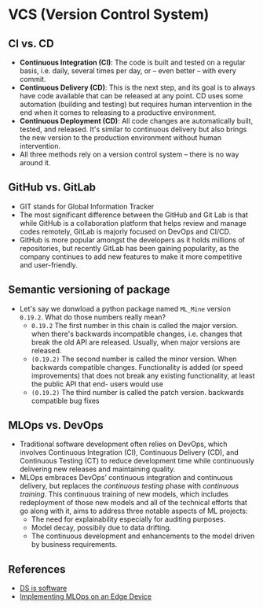 # VCS (Version Control System)

## CI vs. CD
- **Continuous Integration (CI)**: The code is built and tested on a regular basis, i.e. daily, several times per day, or – even better – with every commit.
- **Continuous Delivery (CD)**: This is the next step, and its goal is to always have code available that can be released at any point. CD uses some automation (building and testing) but requires human intervention in the end when it comes to releasing to a productive environment.
- **Continuous Deployment (CD)**: All code changes are automatically built, tested, and released. It's similar to continuous delivery but also brings the new version to the production environment without human intervention.
- All three methods rely on a version control system – there is no way around it.

## GitHub vs. GitLab
- GIT stands for Global Information Tracker
- The most significant difference between the GitHub and Git Lab is that while GitHub is a collaboration platform that helps review and manage codes remotely, GitLab is majorly focused on DevOps and CI/CD.
- GitHub is more popular amongst the developers as it holds millions of repositories, but recently GitLab has been gaining popularity, as the company continues to add new features to make it more competitive and user-friendly.

## Semantic versioning of package
- Let's say we donwload a python package named `ML_Mine` version `0.19.2`. What do those numbers really mean?
  - `0.19.2` The first number in this chain is called the major version. when there's backwards incompatible changes, i.e. changes that break the old API are released. Usually, when major versions are released.
  - `(0.19.2)` The second number is called the minor version. When backwards compatible changes. Functionality is added (or speed improvements) that does not break any existing functionality, at least the public API that end- users would use
  - `(0.19.2)` The third number is called the patch version. backwards compatible bug fixes

## MLOps vs. DevOps
- Traditional software development often relies on DevOps, which involves Continuous Integration (CI), Continuous Delivery (CD), and Continuous Testing (CT) to reduce development time while continuously delivering new releases and maintaining quality.
- MLOps embraces DevOps’ continuous integration and continuous delivery, but replaces the *continuous testing* phase with *continuous training*. This continuous training of new models, which includes redeployment of those new models and all of the technical efforts that go along with it, aims to address three notable aspects of ML projects:
  - The need for explainability especially for auditing purposes.
  - Model decay, possibily due to data drifting.
  - The continuous development and enhancements to the model driven by business requirements. 


## References
- [DS is software](https://nbviewer.org/github/ethen8181/machine-learning/blob/master/data_science_is_software/notebooks/data_science_is_software.ipynb)
- [Implementing MLOps on an Edge Device](https://www.kdnuggets.com/2020/08/implementing-mlops-edge-device.html)
